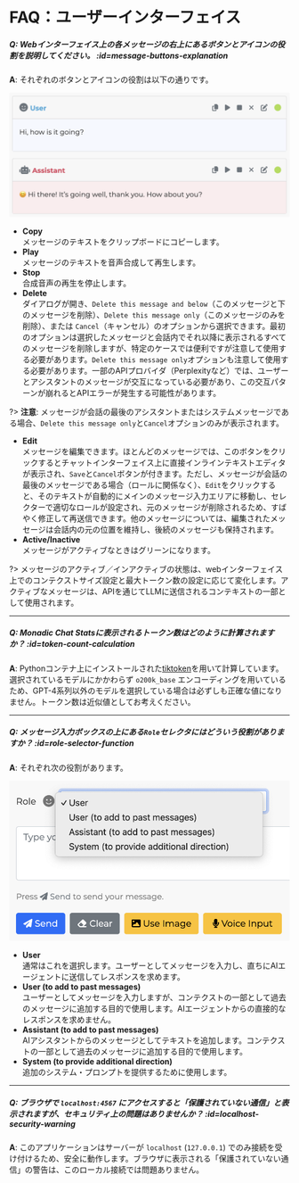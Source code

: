 # FAQ：ユーザーインターフェイス

##### Q: Webインターフェイス上の各メッセージの右上にあるボタンとアイコンの役割を説明してください。 :id=message-buttons-explanation

**A**: それぞれのボタンとアイコンの役割は以下の通りです。

![](../assets/images/message-buttons.png ':size=600')

- **Copy**<br />メッセージのテキストをクリップボードにコピーします。
- **Play**<br />メッセージのテキストを音声合成して再生します。
- **Stop**<br />合成音声の再生を停止します。
- **Delete**<br />ダイアログが開き、`Delete this message and below`（このメッセージと下のメッセージを削除）、`Delete this message only`（このメッセージのみを削除）、または `Cancel`（キャンセル）のオプションから選択できます。最初のオプションは選択したメッセージと会話内でそれ以降に表示されるすべてのメッセージを削除しますが、特定のケースでは便利ですが注意して使用する必要があります。`Delete this message only`オプションも注意して使用する必要があります。一部のAPIプロバイダ（Perplexityなど）では、ユーザーとアシスタントのメッセージが交互になっている必要があり、この交互パターンが崩れるとAPIエラーが発生する可能性があります。

?> **注意**: メッセージが会話の最後のアシスタントまたはシステムメッセージである場合、`Delete this message only`と`Cancel`オプションのみが表示されます。
- **Edit**<br />メッセージを編集できます。ほとんどのメッセージでは、このボタンをクリックするとチャットインターフェイス上に直接インラインテキストエディタが表示され、`Save`と`Cancel`ボタンが付きます。ただし、メッセージが会話の最後のメッセージである場合（ロールに関係なく）、`Edit`をクリックすると、そのテキストが自動的にメインのメッセージ入力エリアに移動し、セレクターで適切なロールが設定され、元のメッセージが削除されるため、すばやく修正して再送信できます。他のメッセージについては、編集されたメッセージは会話内の元の位置を維持し、後続のメッセージも保持されます。
- **Active/Inactive**<br />メッセージがアクティブなときはグリーンになります。

?> メッセージのアクティブ／インアクティブの状態は、webインターフェイス上でのコンテクストサイズ設定と最大トークン数の設定に応じて変化します。アクティブなメッセージは、APIを通じてLLMに送信されるコンテキストの一部として使用されます。

---

##### Q: Monadic Chat Statsに表示されるトークン数はどのように計算されますか？ :id=token-count-calculation


**A**: Pythonコンテナ上にインストールされた[tiktoken](https://github.com/openai/tiktoken)を用いて計算しています。選択されているモデルにかかわらず `o200k_base` エンコーディングを用いているため、GPT-4系列以外のモデルを選択している場合は必ずしも正確な値になりません。トークン数は近似値としてお考えください。

---

##### Q: メッセージ入力ボックスの上にある`Role`セレクタにはどういう役割がありますか？ :id=role-selector-function

**A**: それぞれ次の役割があります。

![](../assets/images/role-selector.png ':size=400')

- **User**<br />通常はこれを選択します。ユーザーとしてメッセージを入力し、直ちにAIエージェントに送信してレスポンスを求めます。
- **User (to add to past messages)**<br />ユーザーとしてメッセージを入力しますが、コンテクストの一部として過去のメッセージに追加する目的で使用します。AIエージェントからの直接的なレスポンスを求めません。
- **Assistant (to add to past messages)**<br />AIアシスタントからのメッセージとしてテキストを追加します。コンテクストの一部として過去のメッセージに追加する目的で使用します。
- **System (to provide additional direction)**<br />追加のシステム・プロンプトを提供するために使用します。

---

##### Q: ブラウザで `localhost:4567` にアクセスすると「保護されていない通信」と表示されますが、セキュリティ上の問題はありませんか？ :id=localhost-security-warning

**A**: このアプリケーションはサーバーが `localhost` (`127.0.0.1`) でのみ接続を受け付けるため、安全に動作します。ブラウザに表示される「保護されていない通信」の警告は、このローカル接続では問題ありません。

